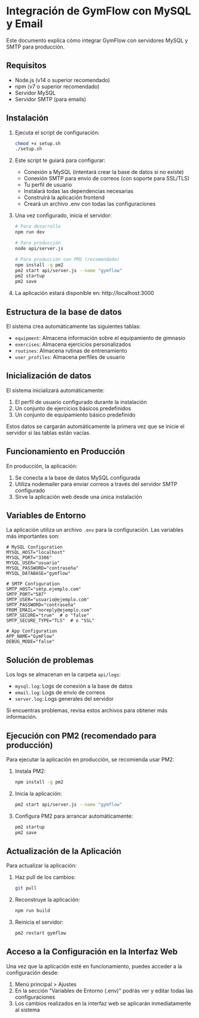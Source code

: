 
# Integración de GymFlow con MySQL y Email

Este documento explica cómo integrar GymFlow con servidores MySQL y SMTP para producción.

## Requisitos

- Node.js (v14 o superior recomendado)
- npm (v7 o superior recomendado)
- Servidor MySQL
- Servidor SMTP (para emails)

## Instalación

1. Ejecuta el script de configuración:
   ```bash
   chmod +x setup.sh
   ./setup.sh
   ```

2. Este script te guiará para configurar:
   - Conexión a MySQL (intentará crear la base de datos si no existe)
   - Conexión SMTP para envío de correos (con soporte para SSL/TLS)
   - Tu perfil de usuario
   - Instalará todas las dependencias necesarias
   - Construirá la aplicación frontend
   - Creará un archivo .env con todas las configuraciones

3. Una vez configurado, inicia el servidor:
   ```bash
   # Para desarrollo
   npm run dev
   
   # Para producción
   node api/server.js
   
   # Para producción con PM2 (recomendado)
   npm install -g pm2
   pm2 start api/server.js --name "gymflow"
   pm2 startup
   pm2 save
   ```

4. La aplicación estará disponible en: http://localhost:3000

## Estructura de la base de datos

El sistema crea automáticamente las siguientes tablas:

- `equipment`: Almacena información sobre el equipamiento de gimnasio
- `exercises`: Almacena ejercicios personalizados
- `routines`: Almacena rutinas de entrenamiento
- `user_profiles`: Almacena perfiles de usuario

## Inicialización de datos

El sistema inicializará automáticamente:

1. El perfil de usuario configurado durante la instalación
2. Un conjunto de ejercicios básicos predefinidos
3. Un conjunto de equipamiento básico predefinido

Estos datos se cargarán automáticamente la primera vez que se inicie el servidor si las tablas están vacías.

## Funcionamiento en Producción

En producción, la aplicación:

1. Se conecta a la base de datos MySQL configurada
2. Utiliza nodemailer para enviar correos a través del servidor SMTP configurado
3. Sirve la aplicación web desde una única instalación

## Variables de Entorno

La aplicación utiliza un archivo `.env` para la configuración. Las variables más importantes son:

```
# MySQL Configuration
MYSQL_HOST="localhost"
MYSQL_PORT="3306"
MYSQL_USER="usuario"
MYSQL_PASSWORD="contraseña"
MYSQL_DATABASE="gymflow"

# SMTP Configuration
SMTP_HOST="smtp.ejemplo.com"
SMTP_PORT="587"
SMTP_USER="usuario@ejemplo.com"
SMTP_PASSWORD="contraseña"
FROM_EMAIL="noreply@ejemplo.com"
SMTP_SECURE="true"  # o "false"
SMTP_SECURE_TYPE="TLS"  # o "SSL"

# App Configuration
APP_NAME="GymFlow"
DEBUG_MODE="false"
```

## Solución de problemas

Los logs se almacenan en la carpeta `api/logs`:
- `mysql.log`: Logs de conexión a la base de datos
- `email.log`: Logs de envío de correos
- `server.log`: Logs generales del servidor

Si encuentras problemas, revisa estos archivos para obtener más información.

## Ejecución con PM2 (recomendado para producción)

Para ejecutar la aplicación en producción, se recomienda usar PM2:

1. Instala PM2:
   ```bash
   npm install -g pm2
   ```

2. Inicia la aplicación:
   ```bash
   pm2 start api/server.js --name "gymflow"
   ```

3. Configura PM2 para arrancar automáticamente:
   ```bash
   pm2 startup
   pm2 save
   ```

## Actualización de la Aplicación

Para actualizar la aplicación:

1. Haz pull de los cambios:
   ```bash
   git pull
   ```

2. Reconstruye la aplicación:
   ```bash
   npm run build
   ```

3. Reinicia el servidor:
   ```bash
   pm2 restart gymflow
   ```

## Acceso a la Configuración en la Interfaz Web

Una vez que la aplicación esté en funcionamiento, puedes acceder a la configuración desde:

1. Menú principal > Ajustes
2. En la sección "Variables de Entorno (.env)" podrás ver y editar todas las configuraciones
3. Los cambios realizados en la interfaz web se aplicarán inmediatamente al sistema
